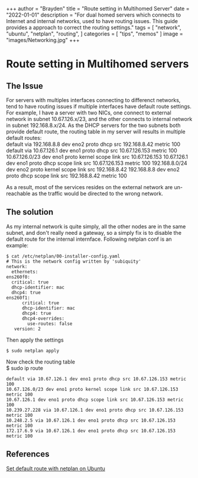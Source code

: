 +++
author = "Brayden"
title = "Route setting in Multihomed Server"
date = "2022-01-01"
description = "For dual homed servers which connects to Internet and internal networks, used to have routing issues. This guide provides a approach to correct the routing settings."
tags = [
	"network",
	"ubuntu",
	"netplan",
	"routing",
]
categories = [
	"tips",
	"memos"
]
image = "images/Networking.jpg"
+++

# Route setting in Multihomed servers

## The Issue

For servers with multiples interfaces connecting to differenct networks, tend to have routing issues if multiple interfaces have default route settings.
For example, I have a server with two NICs, one connect to external network in subnet 10.67.126.x/23, and the other connects to internal network in subnet 192.168.8.x/24.
As the DHCP servers for the two subnets both provide default route, the routing table in my server will results in multiple default routes:  
	default via 192.168.8.8 dev eno2 proto dhcp src 192.168.8.42 metric 100
	default via 10.67.126.1 dev eno1 proto dhcp src 10.67.126.153 metric 100
	10.67.126.0/23 dev eno1 proto kernel scope link src 10.67.126.153
	10.67.126.1 dev eno1 proto dhcp scope link src 10.67.126.153 metric 100
	192.168.8.0/24 dev eno2 proto kernel scope link src 192.168.8.42
	192.168.8.8 dev eno2 proto dhcp scope link src 192.168.8.42 metric 100  
	
As a result, most of the services resides on the external network are un-reachable as the traffic would be directed to the wrong network.

## The solution

As my internal network is quite simply, all the other nodes are in the same subnet, and don't really need a gateway, so a simply fix is to disable the default route for the internal internface. 
Following netplan conf is an example:  

    $ cat /etc/netplan/00-installer-config.yaml
    # This is the network config written by 'subiquity'
    network:
      ethernets:
	ens260f0:
	  critical: true
	  dhcp-identifier: mac
	  dhcp4: true
	ens260f1:
          critical: true
          dhcp-identifier: mac
          dhcp4: true
          dhcp4-overrides:
            use-routes: false
       version: 2

Then apply the settings  

    $ sudo netplan apply
Now check the routing table  
    $ sudo ip route
	
    default via 10.67.126.1 dev eno1 proto dhcp src 10.67.126.153 metric 100
    10.67.126.0/23 dev eno1 proto kernel scope link src 10.67.126.153 metric 100
    10.67.126.1 dev eno1 proto dhcp scope link src 10.67.126.153 metric 100
    10.239.27.228 via 10.67.126.1 dev eno1 proto dhcp src 10.67.126.153 metric 100
    10.248.2.5 via 10.67.126.1 dev eno1 proto dhcp src 10.67.126.153 metric 100
    172.17.6.9 via 10.67.126.1 dev eno1 proto dhcp src 10.67.126.153 metric 100

## References

[Set default route with netplan on Ubuntu](https://askubuntu.com/questions/1042582/how-to-set-default-route-with-netplan-ubuntu-18-04-server-2-nic)
